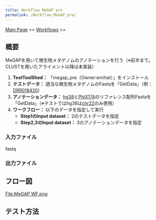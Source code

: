 ```yaml
---
title: Workflow MeGAP pre
permalink: /Workflow_MeGAP_pre/
---
```


[Main Page](/Main_Page "wikilink") &gt;&gt; [Workflows](/Workflows "wikilink") &gt;&gt;

概要
----

MeGAPを用いて微生物メタゲノムのアノテーションを行う（※前半まで。CLUSTを用いたアライメント以降は未実装）

1.  **TestToolShed：** 「megap_pre（Owner:emihat）」をインストール
2.  **テストデータ：** 適当な微生物メタゲノムのFastqを「GetData」（例：[DRR018420](ftp://ftp.ddbj.nig.ac.jp/ddbj_database/dra/fastq/DRA002/DRA002222/DRX016646/DRR018420.fastq.bz2)）
3.  **アノテーションデータ：** [hg38](http://hgdownload.cse.ucsc.edu/goldenPath/hg38/bigZips/hg38.fa.gz)と[PhiX174](https://raw.githubusercontent.com/galaxyproject/tools-devteam/master/data_managers/data_manager_fetch_genome_all_fasta/test-data/phiX174.fasta)のリファレンス配列Fastaを「GetData」（※テストではhg38は[chr22](http://hgdownload.cse.ucsc.edu/goldenPath/hg38/chromosomes/chr22.fa.gz)のみ使用）
4.  **ワークフロー：** 以下のデータを指定して実行
    -   **Step1のInput dataset：** 2のテストデータを指定
    -   **Step2,3のInput dataset：** 3のアノテーションデータを指定

### 入力ファイル

fastq

### 出力ファイル

フロー図
--------

[<File:MeGAP> WF.png](/File:MeGAP_WF.png "wikilink")

テスト方法
----------